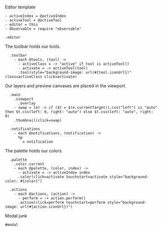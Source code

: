 Editor template

    - activeIndex = @activeIndex
    - activeTool = @activeTool
    - editor = this
    - Observable = require "observable"

    .editor

The toolbar holds our tools.

      .toolbar
        - each @tools, (tool) ->
          - activeClass = -> "active" if tool is activeTool()
          - activate = -> activeTool(tool)
          .tool(style="background-image: url(#{tool.iconUrl})" class=activeClass click=activate)

Our layers and preview canvases are placed in the viewport.

      .main
        .viewport
          .overlay
        - swap = (e) -> if ($t = $(e.currentTarget)).css("left") is "auto" then $t.css(left: 0, right: "auto") else $t.css(left: "auto", right: 0) 
        .thumbnail(click=swap)

      .notifications
        - each @notifications, (notification) ->
          %p
            = notification

The palette holds our colors.

      .palette
        .color.current
        - each @palette, (color, index) ->
          - activate = -> activeIndex index
          .color(click=activate touchstart=activate style="background-color: #{color}")

      .actions
        - each @actions, (action) ->
          - perform = -> action.perform()
          .action(click=perform touchstart=perform style="background-image: url(#{action.iconUrl})")

Modal junk

    #modal
